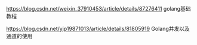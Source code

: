 https://blog.csdn.net/weixin_37910453/article/details/87276411    golang基础教程

https://blog.csdn.net/yjp19871013/article/details/81805919  Golang并发以及通道的使用  
